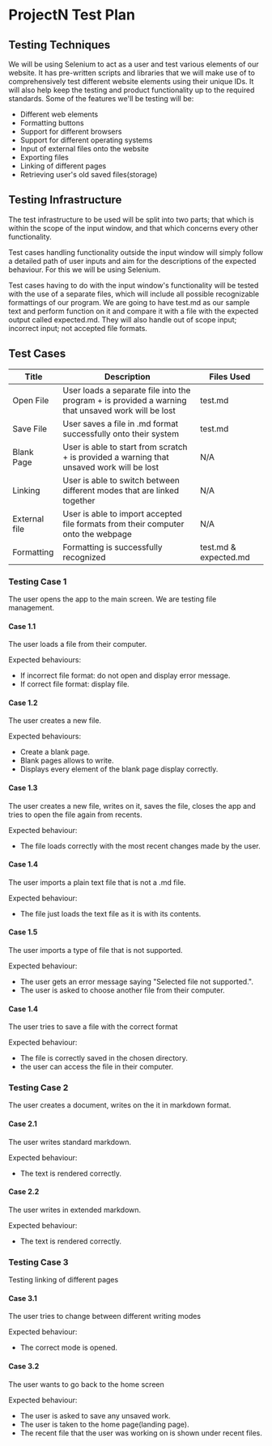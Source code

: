 # ProjectN Test Plan

## Testing Techniques

We will be using Selenium to act as a user and test various elements of our website. It has pre-written scripts and libraries that we will make use of to comprehensively test different website elements using their unique IDs. It will also help keep the testing and product functionality up to the required standards. Some of the features we'll be testing will be:

- Different web elements
- Formatting buttons
- Support for different browsers
- Support for different operating systems
- Input of external files onto the website
- Exporting files
- Linking of different pages
- Retrieving user's old saved files(storage) 

## Testing Infrastructure

The test infrastructure to be used will be split into two parts; that which is within the scope of the input window, and that which concerns every other functionality.

Test cases handling functionality outside the input window will simply follow a detailed path of user inputs and aim for the descriptions of the expected behaviour. For this we will be using Selenium.
    
Test cases having to do with the input window's functionality will be tested with the use of a separate files, which will include all possible recognizable formattings of our program. We are going to have test.md as our sample text and perform function on it and compare it with a file with the expected output called expected.md. They will also handle out of scope input; incorrect input; not accepted file formats. 

## Test Cases

| Title         | Description                                                                                        | Files Used            |
| ------------- | -------------------------------------------------------------------------------------------------- | --------------------- |
| Open File     | User loads a separate file into the program + is provided a warning that unsaved work will be lost | test.md               |
| Save File     | User saves a file in .md format successfully onto their system                                     | test.md               |
| Blank Page    | User is able to start from scratch + is provided a warning that unsaved work will be lost          | N/A                   |
| Linking              | User is able to switch between different modes that are linked together                                                                                                   | N/A                      |
| External file | User is able to import accepted file formats from their computer onto the webpage                  | N/A                   |
| Formatting    | Formatting is successfully recognized                                                              | test.md & expected.md |


### Testing Case 1

The user opens the app to the main screen. We are testing file management.

#### Case 1.1

The user loads a file from their computer.

Expected behaviours:

- If incorrect file format: do not open and display error message.
- If correct file format: display file.

#### Case 1.2

The user creates a new file.

Expected behaviours:

- Create a blank page.
- Blank pages allows to write.
- Displays every element of the blank page display correctly.

#### Case 1.3

The user creates a new file, writes on it, saves the file, closes the app and tries to open the file again from recents.

Expected behaviour:

- The file loads correctly with the most recent changes made by the user.

#### Case 1.4

The user imports a plain text file that is not a .md file.

Expected behaviour:

- The file just loads the text file as it is with its contents.

#### Case 1.5

The user imports a type of file that is not supported.

Expected behaviour:

- The user gets an error message saying "Selected file not supported.".
- The user is asked to choose another file from their computer.

#### Case 1.4

The user tries to save a file with the correct format

Expected behaviour:

- The file is correctly saved in the chosen directory.
- the user can access the file in their computer.

### Testing Case 2

The user creates a document, writes on the it in markdown format. 

#### Case 2.1

The user writes standard markdown.

Expected behaviour:

- The text is rendered correctly.

#### Case 2.2

The user writes in extended markdown.

Expected behaviour:

- The text is rendered correctly.

### Testing Case 3

Testing linking of different pages

#### Case 3.1

The user tries to change between different writing modes

Expected behaviour:

- The correct mode is opened.

#### Case 3.2

The user wants to go back to the home screen

Expected behaviour:

- The user is asked to save any unsaved work.
- The user is taken to the home page(landing page).
- The recent file that the user was working on is shown under recent files.
